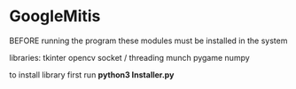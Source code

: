 # GoogleMitis

BEFORE running the program these modules must be installed in the system

libraries:
 tkinter
 opencv
 socket / threading
 munch
 pygame
 numpy

to install library first run
**python3 Installer.py**
